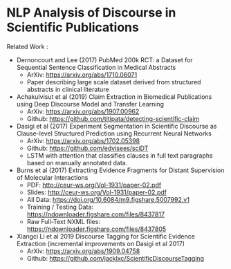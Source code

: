 # NLP Analysis of Discourse in Scientific Publications

Related Work :
* Dernoncourt and Lee (2017) PubMed 200k RCT: a Dataset for Sequential Sentence Classification in Medical Abstracts
    * ArXiv: https://arxiv.org/abs/1710.06071
    * Paper describing large scale dataset derived from structured abstracts in clinical literature 
* Achakulvisut et al (2019) Claim Extraction in Biomedical Publications using Deep Discourse Model and Transfer Learning
    * ArXiv: https://arxiv.org/abs/1907.00962
    * Github: https://github.com/titipata/detecting-scientific-claim
* Dasigi et al (2017) Experiment Segmentation in Scientific Discourse as Clause-level Structured Prediction using Recurrent Neural Networks
    * ArXiv: https://arxiv.org/abs/1702.05398
    * Github: https://github.com/edvisees/sciDT
    * LSTM with attention that classifies clauses in full text paragraphs based on manually annotated data. 
* Burns et al (2017) Extracting Evidence Fragments for Distant Supervision of Molecular Interactions
    * PDF: http://ceur-ws.org/Vol-1931/paper-02.pdf 
    * Slides: http://ceur-ws.org/Vol-1931/paper-02.pdf 
    * All Data: https://doi.org/10.6084/m9.figshare.5007992.v1
    * Training / Testing Data: https://ndownloader.figshare.com/files/8437817
    * Raw Full-Text NXML files: https://ndownloader.figshare.com/files/8437805
* Xiangci Li et  al 2019 Discourse Tagging for Scientific Evidence Extraction (incremental improvements on Dasigi et al 2017) 
    * ArXiv: https://arxiv.org/abs/1909.04758  
    * Github: https://github.com/jacklxc/ScientificDiscourseTagging
